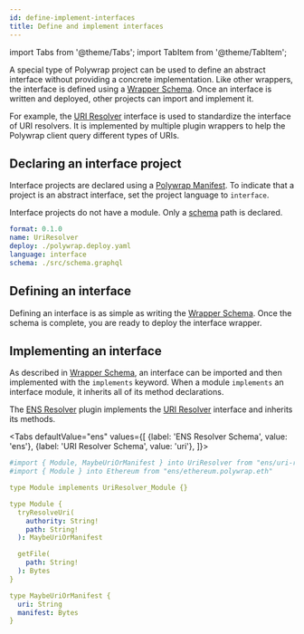 ```yaml
---
id: define-implement-interfaces
title: Define and implement interfaces
---
```


import Tabs from '@theme/Tabs';
import TabItem from '@theme/TabItem';

A special type of Polywrap project can be used to define an abstract interface without providing a concrete implementation.
Like other wrappers, the interface is defined using a [Wrapper Schema](../wrapper-schema).
Once an interface is written and deployed, other projects can import and implement it.

For example, the [URI Resolver](https://github.com/polywrap/monorepo/tree/origin-0.10/packages/interfaces/uri-resolver) 
interface is used to standardize the interface of URI resolvers. 
It is implemented by multiple plugin wrappers to help the Polywrap client query different types of URIs.

## Declaring an interface project

Interface projects are declared using a [Polywrap Manifest](../create-wasm-wrappers/polywrap-manifest).
To indicate that a project is an abstract interface, set the project language to `interface`.

Interface projects do not have a module. Only a [schema](../wrapper-schema) path is declared.

```yaml
format: 0.1.0
name: UriResolver
deploy: ./polywrap.deploy.yaml
language: interface
schema: ./src/schema.graphql
```

## Defining an interface

Defining an interface is as simple as writing the [Wrapper Schema](../wrapper-schema). 
Once the schema is complete, you are ready to deploy the interface wrapper.

## Implementing an interface

As described in [Wrapper Schema](../wrapper-schema#interfaces), 
an interface can be imported and then implemented with the `implements` keyword. 
When a module `implements` an interface module, it inherits all of its method declarations.

The [ENS Resolver](https://github.com/polywrap/monorepo/tree/origin-0.10/packages/js/plugins/uri-resolvers/ens-resolver) plugin
implements the [URI Resolver](https://github.com/polywrap/monorepo/tree/origin-0.10/packages/interfaces/uri-resolver) interface
and inherits its methods.

<Tabs
defaultValue="ens"
values={[
{label: 'ENS Resolver Schema', value: 'ens'},
{label: 'URI Resolver Schema', value: 'uri'},
]}>
<TabItem value="ens">

```yaml
#import { Module, MaybeUriOrManifest } into UriResolver from "ens/uri-resolver.core.polywrap.eth"
#import { Module } into Ethereum from "ens/ethereum.polywrap.eth"

type Module implements UriResolver_Module {}
```

</TabItem>
<TabItem value="uri">

```yaml
type Module {
  tryResolveUri(
    authority: String!
    path: String!
  ): MaybeUriOrManifest

  getFile(
    path: String!
  ): Bytes
}

type MaybeUriOrManifest {
  uri: String
  manifest: Bytes
}
```

</TabItem>
</Tabs>
